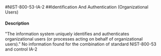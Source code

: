 #NIST-800-53-IA-2
##Identification And Authentication (Organizational Users)
#### Description
"The information system uniquely identifies and authenticates organizational users (or processes acting on behalf of organizational users)."
No information found for the combination of standard NIST-800-53 and control IA-2
